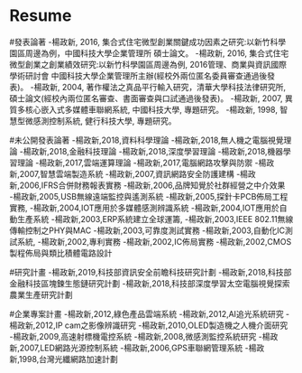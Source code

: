 # Resume

#發表論著
-楊政新, 2016, 集合式住宅微型創業關鍵成功因素之研究:以新竹科學園區周邊為例，中國科技大學企業管理所  碩士論文。
-楊政新, 2016, 集合式住宅微型創業之創業績效研究:以新竹科學園區周邊為例, 2016管理、商業與資訊國際學術研討會  中國科技大學企業管理所主辦(經校外兩位匿名委員審查通過後發表)。
-楊政新, 2004, 著作權法之真品平行輸入研究，清華大學科技法律研究所, 碩士論文(經校內兩位匿名審查、書面審查與口試通過後發表)。
-楊政新, 2007, 異質多核心嵌入式多媒體車聯網系統, 中國科技大學, 專題研究。
-楊政新, 1998, 智慧型微感測控制系統, 健行科技大學, 專題研究。

#未公開發表論著
-楊政新,2018,資料科學理論
-楊政新,2018,無人機之電腦視覺理論
-楊政新,2018,金融科技理論
-楊政新,2018,深度學習理論
-楊政新,2018,機器學習理論
-楊政新,2017,雲端運算理論
-楊政新,2017,電腦網路攻擊與防禦
-楊政新,2007,智慧雲端製造系統
-楊政新,2007,資訊網路安全防護建構
-楊政新,2006,IFRS合併財務報表實務
-楊政新,2006,品牌知覺於社群經營之中介效果    
-楊政新,2005,USB無線遠端監控與遙測系統
-楊政新,2005,探針卡PCB佈局工程實務,
-楊政新,2004,IOT應用於多媒體感測辨識系統
-楊政新,2004,IOT應用於自動生產系統
-楊政新,2003,ERP系統建立全球運籌,
-楊政新,2003,IEEE 802.11無線傳輸控制之PHY與MAC
-楊政新,2003,可靠度測試實務
-楊政新,2003,自動化IC測試系統,
-楊政新,2002,專利實務
-楊政新,2002,IC佈局實務
-楊政新,2002,CMOS製程佈局與類比積體電路設計

#研究計畫
-楊政新,2019,科技部資訊安全前瞻科技研究計劃
-楊政新,2018,科技部金融科技區塊鍊生態鏈研究計劃
-楊政新,2018,科技部深度學習太空電腦視覺探索農業生產研究計劃


#企業專案計畫
-楊政新,2012,綠色產品雲端系統
-楊政新,2012,AI追光系統研究
-楊政新,2012,IP cam之影像辨識研究
-楊政新,2010,OLED製造機之人機介面研究
-楊政新,2009,高速射標機電控系統
-楊政新,2008,微感測監控系統研究
-楊政新,2007,LED網路光源控制系統
-楊政新,2006,GPS車聯網管理系統
-楊政新,1998,台灣光纖網路加速計劃
